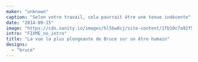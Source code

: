 ```yaml
---
maker: "unknown"
caption: "Selon votre travail, cela pourrait être une tenue indécente"
date: "2014-09-15"
image: "https://cdn.sanity.io/images/hl5bw8cj/site-content/1fb10c7a92f51c9184a5e9f9476ec836794a68d5-1920x1020.jpg"
intro: "FIXME_no_intro"
title: "La vue la plus plongeante de Bruce sur un être humain"
designs:
  - "bruce"
---
```


